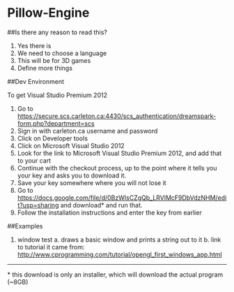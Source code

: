 Pillow-Engine
=============
##Is there any reason to read this?

1. Yes there is
2. We need to choose a language
3. This will be for 3D games
4. Define more things

##Dev Environment

To get Visual Studio Premium 2012

1. Go to https://secure.scs.carleton.ca:4430/scs_authentication/dreamspark-form.php?department=scs
2. Sign in with carleton.ca username and password
3. Click on Developer tools
4. Click on Microsoft Visual Studio 2012
5. Look for the link to Microsoft Visual Studio Premium 2012, and add that to your cart
6. Continue with the checkout process, up to the point where it tells you your key and asks you to download it.
7. Save your key somewhere where you will not lose it
8. Go to https://docs.google.com/file/d/0BzWIsCZgQb_LRVlMcF9DbVdzNHM/edit?usp=sharing and download* and run that.
9. Follow the installation instructions and enter the key from earlier


##Examples
1. window test
    a. draws a basic window and prints a string out to it
    b. link to tutorial it came from: http://www.cprogramming.com/tutorial/opengl_first_windows_app.html
___

\* this download is only an installer, which will download the actual program (~8GB)
